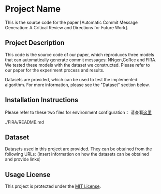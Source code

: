 # Project Name

This is the source code for the paper [Automatic Commit Message Generation: A
Critical Review and Directions for Future Work].

## Project Description

This code is the source code of our paper, which reproduces three models that can automatically generate commit messages: NNgen,CoRec and FIRA. We tested these models with the dataset we constructed. Please refer to our paper for the experiment process and results.

Datasets are provided, which can be used to test the implemented algorithm. For more information, please see the "Dataset" section below.

## Installation Instructions
Please refer to these two files for environment configuration：
请查看[这里](./CoRec/README.md)

./FIRA/README.md


## Dataset

Datasets used in this project are provided. They can be obtained from the following URLs: (insert information on how the datasets can be obtained and provide links)


## Usage License

This project is protected under the [MIT License](LICENSE).


